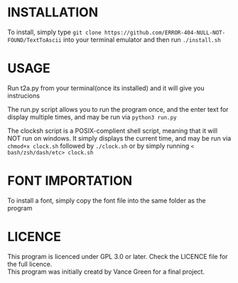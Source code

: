 <!DOCTYPE html>
<h1>INSTALLATION</h1>
<p>To install, simply type <code>git clone https://github.com/ERROR-404-NULL-NOT-FOUND/TextToAscii</code> into your terminal emulator and then run <code>./install.sh</code></p>
<h1>USAGE</h1>
<p>Run t2a.py from your terminal(once its installed) and it will give you instrucions</p>
<p>The run.py script allows you to run the program once, and the enter text for display multiple times, and may be run via <code>python3 run.py</code>
<p>The clocksh script is a POSIX-complient shell script, meaning that it will NOT run on windows. It simply displays the current time, and may be run via <code>chmod+x clock.sh</code> followed by <code>./clock.sh</code> or by simply running <code>< bash/zsh/dash/etc> clock.sh</code></p> 
<h1>FONT IMPORTATION</h1>
<p>To install a font, simply copy the font file into the same folder as the program</p>
<h1>LICENCE</h1>
<p>This program is licenced under GPL 3.0 or later. Check the LICENCE file for the full licence.<br>This program was initially creatd by Vance Green for a final project.</p>
